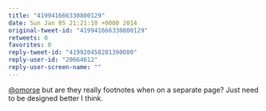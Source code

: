```yaml
---
title: "419941666330800129"
date: Sun Jan 05 21:21:10 +0000 2014
original-tweet-id: "419941666330800129"
retweets: 0
favorites: 0
reply-tweet-id: "419920458281390080"
reply-user-id: "20664612"
reply-user-screen-name: ""
---
```

<a href="https://twitter.com/omorse">@omorse</a> but are they really footnotes when on a separate page? Just need to be designed better I think.
